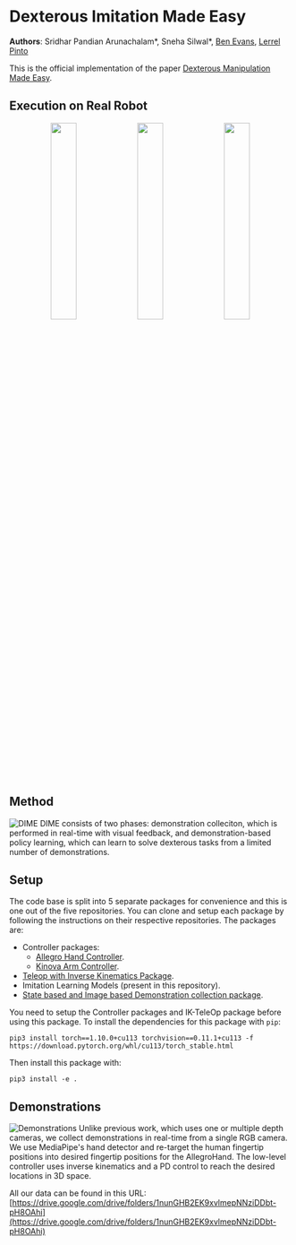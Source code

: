 # Dexterous Imitation Made Easy
**Authors**: Sridhar Pandian Arunachalam*, Sneha Silwal*, [Ben Evans](https://bennevans.github.io/), [Lerrel Pinto](https://lerrelpinto.com)

This is the official implementation of the paper [Dexterous Manipulation Made Easy](https://arxiv.org/abs/2203.13251). 

## Execution on Real Robot
<p align="center">
  <img width="30%" src="https://github.com/NYU-robot-learning/dime/blob/gh-pages/figs/block-8x-optimized.gif">
  <img width="30%" src="https://github.com/NYU-robot-learning/dime/blob/gh-pages/figs/fidget-8x-optimzed.gif">
  <img width="30%" src="https://github.com/NYU-robot-learning/dime/blob/gh-pages/figs/flip-2x-optimized.gif">
 </p>

## Method
![DIME](https://github.com/NYU-robot-learning/dime/blob/gh-pages/figs/intro.png)
DIME consists of two phases: demonstration colleciton, which is performed in real-time with visual feedback, and demonstration-based policy learning, which can learn to solve dexterous tasks from a limited number of demonstrations.

## Setup
The code base is split into 5 separate packages for convenience and this is one out of the five repositories. You can clone and setup each package by following the instructions on their respective repositories. The packages are:
- Controller packages:
  - [Allegro Hand Controller](https://github.com/NYU-robot-learning/Allegro-Hand-Controller-DIME).
  - [Kinova Arm Controller](https://github.com/NYU-robot-learning/Kinova-Arm-Controller-DIME).
- [Teleop with Inverse Kinematics Package](https://github.com/NYU-robot-learning/DIME-IK-TeleOp).
- Imitation Learning Models (present in this repository).
- [State based and Image based Demonstration collection package](https://github.com/NYU-robot-learning/DIME-Demonstrations).

You need to setup the Controller packages and IK-TeleOp package before using this package. 
To install the dependencies for this package with `pip`:
```
pip3 install torch==1.10.0+cu113 torchvision==0.11.1+cu113 -f https://download.pytorch.org/whl/cu113/torch_stable.html
```
Then install this package with:
```
pip3 install -e .
```

## Demonstrations
![Demonstrations](https://github.com/NYU-robot-learning/dime/blob/gh-pages/figs/demo_framework.png)
Unlike previous work, which uses one or multiple depth cameras, we collect demonstrations in real-time from a single RGB camera. We use MediaPipe's hand detector and re-target the human fingertip positions into desired fingertip positions for the AllegroHand. The low-level controller uses inverse kinematics and a PD control to reach the desired locations in 3D space.

All our data can be found in this URL: [https://drive.google.com/drive/folders/1nunGHB2EK9xvlmepNNziDDbt-pH8OAhi](https://drive.google.com/drive/folders/1nunGHB2EK9xvlmepNNziDDbt-pH8OAhi)
